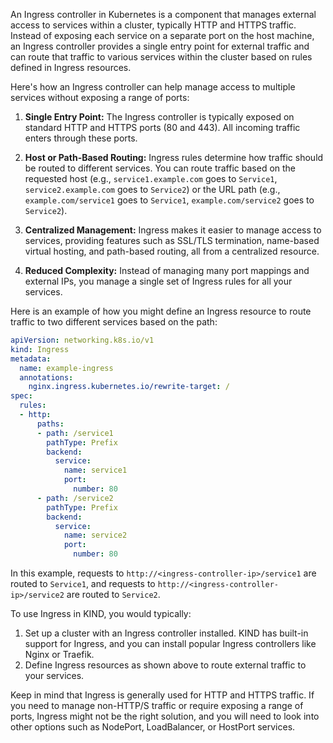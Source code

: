 An Ingress controller in Kubernetes is a component that manages external access to services within a cluster, typically HTTP and HTTPS traffic. Instead of exposing each service on a separate port on the host machine, an Ingress controller provides a single entry point for external traffic and can route that traffic to various services within the cluster based on rules defined in Ingress resources.  
   
Here's how an Ingress controller can help manage access to multiple services without exposing a range of ports:  
   
1. **Single Entry Point:** The Ingress controller is typically exposed on standard HTTP and HTTPS ports (80 and 443). All incoming traffic enters through these ports.  
   
2. **Host or Path-Based Routing:** Ingress rules determine how traffic should be routed to different services. You can route traffic based on the requested host (e.g., `service1.example.com` goes to `Service1`, `service2.example.com` goes to `Service2`) or the URL path (e.g., `example.com/service1` goes to `Service1`, `example.com/service2` goes to `Service2`).  
   
3. **Centralized Management:** Ingress makes it easier to manage access to services, providing features such as SSL/TLS termination, name-based virtual hosting, and path-based routing, all from a centralized resource.  
   
4. **Reduced Complexity:** Instead of managing many port mappings and external IPs, you manage a single set of Ingress rules for all your services.  
   
Here is an example of how you might define an Ingress resource to route traffic to two different services based on the path:  
   
```yaml  
apiVersion: networking.k8s.io/v1  
kind: Ingress  
metadata:  
  name: example-ingress  
  annotations:  
    nginx.ingress.kubernetes.io/rewrite-target: /  
spec:  
  rules:  
  - http:  
      paths:  
      - path: /service1  
        pathType: Prefix  
        backend:  
          service:  
            name: service1  
            port:  
              number: 80  
      - path: /service2  
        pathType: Prefix  
        backend:  
          service:  
            name: service2  
            port:  
              number: 80  
```  
   
In this example, requests to `http://<ingress-controller-ip>/service1` are routed to `Service1`, and requests to `http://<ingress-controller-ip>/service2` are routed to `Service2`.  
   
To use Ingress in KIND, you would typically:  
   
1. Set up a cluster with an Ingress controller installed. KIND has built-in support for Ingress, and you can install popular Ingress controllers like Nginx or Traefik.  
2. Define Ingress resources as shown above to route external traffic to your services.  
   
Keep in mind that Ingress is generally used for HTTP and HTTPS traffic. If you need to manage non-HTTP/S traffic or require exposing a range of ports, Ingress might not be the right solution, and you will need to look into other options such as NodePort, LoadBalancer, or HostPort services.